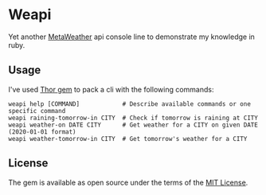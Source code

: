# Weapi

Yet another [MetaWeather](https://www.metaweather.com/) api console line to demonstrate my knowledge in ruby.

## Usage

I've used [Thor gem](http://whatisthor.com/) to pack a cli with the following commands:
```shell
weapi help [COMMAND]            # Describe available commands or one specific command
weapi raining-tomorrow-in CITY  # Check if tomorrow is raining at CITY
weapi weather-on DATE CITY      # Get weather for a CITY on given DATE (2020-01-01 format)
weapi weather-tomorrow-in CITY  # Get tomorrow's weather for a CITY
```
## License

The gem is available as open source under the terms of the [MIT License](https://opensource.org/licenses/MIT).